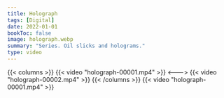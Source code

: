 ```yaml
---
title: Holograph
tags: [Digital]
date: 2022-01-01
bookToc: false
image: holograph.webp
summary: "Series. Oil slicks and holograms."
type: video
---
```


{{< columns >}}
{{< video "holograph-00001.mp4" >}}
<--->
{{< video "holograph-00002.mp4" >}}
{{< /columns >}}
{{< video "holograph-00001.mp4" >}}